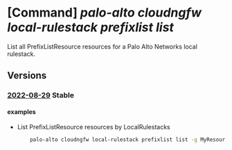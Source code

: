 # [Command] _palo-alto cloudngfw local-rulestack prefixlist list_

List all PrefixListResource resources for a Palo Alto Networks local rulestack.

## Versions

### [2022-08-29](/Resources/mgmt-plane/L3N1YnNjcmlwdGlvbnMve30vcmVzb3VyY2Vncm91cHMve30vcHJvdmlkZXJzL3BhbG9hbHRvbmV0d29ya3MuY2xvdWRuZ2Z3L2xvY2FscnVsZXN0YWNrcy97fS9wcmVmaXhsaXN0cw==/2022-08-29.xml) **Stable**

<!-- mgmt-plane /subscriptions/{}/resourcegroups/{}/providers/paloaltonetworks.cloudngfw/localrulestacks/{}/prefixlists 2022-08-29 -->

#### examples

- List PrefixListResource resources by LocalRulestacks
    ```bash
        palo-alto cloudngfw local-rulestack prefixlist list -g MyResourceGroup --local-rulestack-name MyLocalRulestacks
    ```
